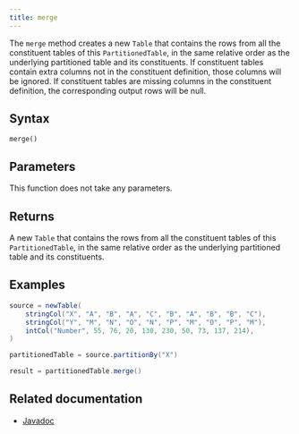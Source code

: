 ```yaml
---
title: merge
---
```


The `merge` method creates a new `Table` that contains the rows from all the constituent tables of this `PartitionedTable`, in the same relative order as the underlying partitioned table and its constituents. If constituent tables contain extra columns not in the constituent definition, those columns will be ignored. If constituent tables are missing columns in the constituent definition, the corresponding output rows will be null.

## Syntax

```
merge()
```

## Parameters

This function does not take any parameters.

## Returns

A new `Table` that contains the rows from all the constituent tables of this `PartitionedTable`, in the same relative order as the underlying partitioned table and its constituents.

## Examples

```groovy order=result,source
source = newTable(
    stringCol("X", "A", "B", "A", "C", "B", "A", "B", "B", "C"),
    stringCol("Y", "M", "N", "O", "N", "P", "M", "O", "P", "M"),
    intCol("Number", 55, 76, 20, 130, 230, 50, 73, 137, 214),
)

partitionedTable = source.partitionBy("X")

result = partitionedTable.merge()
```

## Related documentation

- [Javadoc](https://deephaven.io/core/javadoc/io/deephaven/engine/table/PartitionedTable.html#merge())
